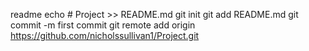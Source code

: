 readme
echo # Project >> README.md
git init
git add README.md
git commit -m first commit
git remote add origin https://github.com/nicholssullivan1/Project.git
